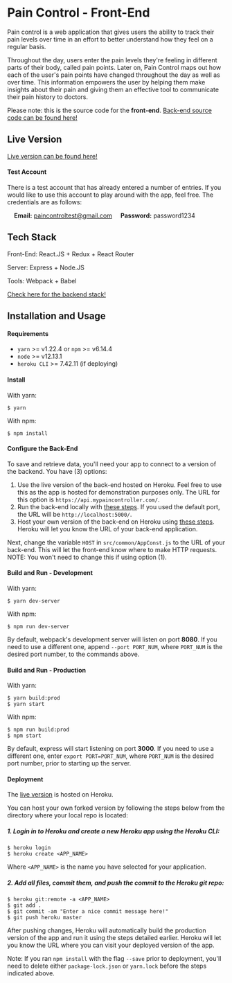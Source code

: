 # Pain Control - Front-End

Pain control is a web application that gives users the ability to track their
pain levels over time in an effort to better understand how they feel on a
regular basis.

Throughout the day, users enter the pain levels they're feeling in different
parts of their body, called pain points. Later on, Pain Control maps out how
each of the user's pain points have changed throughout the day as well as
over time. This information empowers the user by helping them make insights about
their pain and giving them an effective tool to communicate their pain history to
doctors.

Please note: this is the source code for the **front-end**. [Back-end source code can be found here!](https://github.com/mmanhard/pain_control_backend)

## Live Version

[Live version can be found here!](https://www.mypaincontroller.com/)

#### Test Account

There is a test account that has already entered a number of entries. If you
would like to use this account to play around with the app, feel free. The
credentials are as follows:

&nbsp;&nbsp;&nbsp;&nbsp;**Email:** paincontroltest@gmail.com
&nbsp;&nbsp;&nbsp;&nbsp;**Password:** password1234

## Tech Stack

Front-End: React.JS + Redux + React Router

Server: Express + Node.JS

Tools: Webpack + Babel

[Check here for the backend stack!](https://github.com/mmanhard/pain_control_backend#tech-stack)

## Installation and Usage

#### Requirements

* `yarn` >= v1.22.4 or `npm` >= v6.14.4
* `node` >= v12.13.1
* `heroku CLI` >= 7.42.11 (if deploying)

#### Install

With yarn:
```
$ yarn
```

With npm:
```
$ npm install
```

#### Configure the Back-End

To save and retrieve data, you'll need your app to connect to a version of the
backend. You have (3) options:

1. Use the live version of the back-end hosted on Heroku. Feel free to use this
as the app is hosted for demonstration purposes only. The URL for this option is
`https://api.mypaincontroller.com/`.
2. Run the back-end locally with [these steps](https://github.com/mmanhard/pain_control_backend#installation-and-usage).
If you used the default port, the URL will be `http://localhost:5000/`.
3. Host your own version of the back-end on Heroku using [these steps](https://github.com/mmanhard/pain_control_backend#deployment).
Heroku will let you know the URL of your back-end application.

Next, change the variable `HOST` in `src/common/AppConst.js` to
the URL of your back-end. This will let the front-end know where to make HTTP
requests. NOTE: You won't need to change this if using option (1).

#### Build and Run - Development

With yarn:
```
$ yarn dev-server
```

With npm:
```
$ npm run dev-server
```

By default, webpack's development server will listen on port **8080**. If you need
to use a different one, append `--port PORT_NUM`, where `PORT_NUM` is the
desired port number, to the commands above.

#### Build and Run - Production

With yarn:
```
$ yarn build:prod
$ yarn start
```

With npm:
```
$ npm run build:prod
$ npm start
```

By default, express will start listening on port **3000**. If you need to use a
different one, enter `export PORT=PORT_NUM`, where `PORT_NUM` is the
desired port number, prior to starting up the server.

#### Deployment

The [live version](https://www.mypaincontroller.com/) is hosted on Heroku.

You can host your own forked version by following the steps below from the
directory where your local repo is located:

##### 1. Login in to Heroku and create a new Heroku app using the Heroku CLI:

```
$ heroku login
$ heroku create <APP_NAME>
```

Where `<APP_NAME>` is the name you have selected for your application.

##### 2. Add all files, commit them, and push the commit to the Heroku git repo:

```
$ heroku git:remote -a <APP_NAME>
$ git add .
$ git commit -am "Enter a nice commit message here!"
$ git push heroku master
```

After pushing changes, Heroku will automatically build the production version
of the app and run it using the steps detailed earlier. Heroku will let you know
the URL where you can visit your deployed version of the app.

Note: If you ran `npm install` with the flag `--save` prior to deployment, you'll
need to delete either `package-lock.json` or `yarn.lock` before the steps
indicated above.